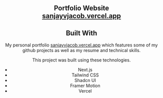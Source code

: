 <h2 align="center">
  Portfolio Website<br/>
  <a href="https://sanjayvjacob.vercel.app/" target="_blank">sanjayvjacob.vercel.app</a>
</h2>

<center>

## Built With

My personal portfolio <a href="https://sanjayvjacob.vercel.app/" target="_blank">sanjayvjacob.vercel.app</a> which features some of my github projects as well as my resume and technical skills.<br/>

This project was built using these technologies.

- Next.js
- Tailwind CSS
- Shadcn UI
- Framer Motion
- Vercel
